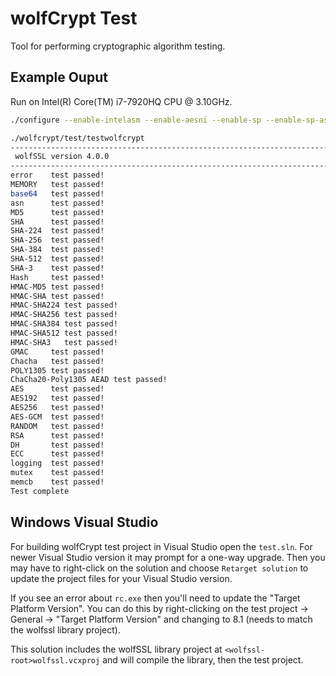 # wolfCrypt Test

Tool for performing cryptographic algorithm testing.

## Example Ouput

Run on Intel(R) Core(TM) i7-7920HQ CPU @ 3.10GHz.

```sh
./configure --enable-intelasm --enable-aesni --enable-sp --enable-sp-asm && make

./wolfcrypt/test/testwolfcrypt
------------------------------------------------------------------------------
 wolfSSL version 4.0.0
------------------------------------------------------------------------------
error    test passed!
MEMORY   test passed!
base64   test passed!
asn      test passed!
MD5      test passed!
SHA      test passed!
SHA-224  test passed!
SHA-256  test passed!
SHA-384  test passed!
SHA-512  test passed!
SHA-3    test passed!
Hash     test passed!
HMAC-MD5 test passed!
HMAC-SHA test passed!
HMAC-SHA224 test passed!
HMAC-SHA256 test passed!
HMAC-SHA384 test passed!
HMAC-SHA512 test passed!
HMAC-SHA3   test passed!
GMAC     test passed!
Chacha   test passed!
POLY1305 test passed!
ChaCha20-Poly1305 AEAD test passed!
AES      test passed!
AES192   test passed!
AES256   test passed!
AES-GCM  test passed!
RANDOM   test passed!
RSA      test passed!
DH       test passed!
ECC      test passed!
logging  test passed!
mutex    test passed!
memcb    test passed!
Test complete
```


## Windows Visual Studio

For building wolfCrypt test project in Visual Studio open the `test.sln`. For newer Visual Studio version it may prompt for a one-way upgrade. Then you may have to right-click on the solution and choose `Retarget solution` to update the project files for your Visual Studio version. 

If you see an error about `rc.exe` then you'll need to update the "Target Platform Version". You can do this by right-clicking on the test project -> General -> "Target Platform Version" and changing to 8.1 (needs to match the wolfssl library project).

This solution includes the wolfSSL library project at `<wolfssl-root>wolfssl.vcxproj` and will compile the library, then the test project.

